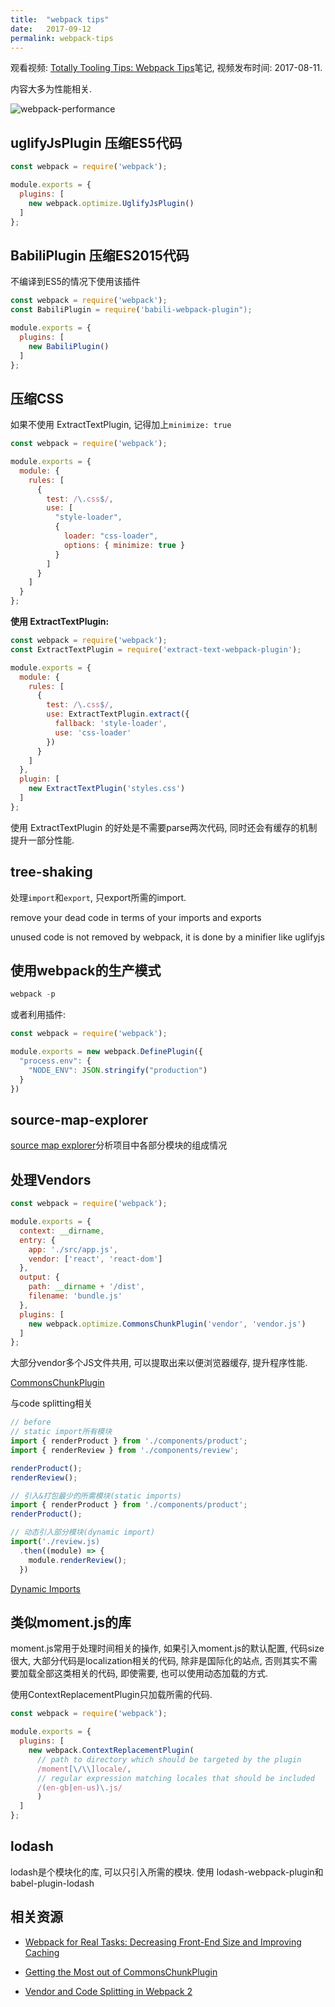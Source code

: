 ```yaml
---
title:  "webpack tips"
date:   2017-09-12
permalink: webpack-tips
---
```


观看视频: [Totally Tooling Tips: Webpack Tips](https://www.youtube.com/watch?v=zFoBYfMLUCM)笔记, 视频发布时间: 2017-08-11.

内容大多为性能相关. 
  
<!-- more -->

![webpack-performance](/posts/images/webpack-performance.jpg)

## uglifyJsPlugin 压缩ES5代码

```js
const webpack = require('webpack');

module.exports = {
  plugins: [
    new webpack.optimize.UglifyJsPlugin()
  ]
};
```

## BabiliPlugin 压缩ES2015代码

不编译到ES5的情况下使用该插件

```js
const webpack = require('webpack');
const BabiliPlugin = require('babili-webpack-plugin");

module.exports = {
  plugins: [
    new BabiliPlugin()
  ]
};
```

## 压缩CSS

如果不使用 ExtractTextPlugin, 记得加上`minimize: true`

```js
const webpack = require('webpack');

module.exports = {
  module: {
    rules: [
      {
        test: /\.css$/,
        use: [
          "style-loader",
          {
            loader: "css-loader",
            options: { minimize: true }
          }
        ]
      }
    ]
  }
};
```

**使用 ExtractTextPlugin:**


```js
const webpack = require('webpack');
const ExtractTextPlugin = require('extract-text-webpack-plugin');

module.exports = {
  module: {
    rules: [
      {
        test: /\.css$/,
        use: ExtractTextPlugin.extract({
          fallback: 'style-loader',
          use: 'css-loader'
        })
      }
    ]
  },
  plugin: [
    new ExtractTextPlugin('styles.css')
  ]
};
```

使用 ExtractTextPlugin 的好处是不需要parse两次代码, 同时还会有缓存的机制提升一部分性能. 


## tree-shaking

处理`import`和`export`, 只export所需的import. 

remove your dead code in terms of your imports and exports

unused code is not removed by webpack, it is done by a minifier like uglifyjs


## 使用webpack的生产模式

```js
webpack -p
```

或者利用插件:

```js
const webpack = require('webpack');

module.exports = new webpack.DefinePlugin({
  "process.env": {
    "NODE_ENV": JSON.stringify("production")
  }
})
```


## source-map-explorer

[source map explorer](https://github.com/danvk/source-map-explorer)分析项目中各部分模块的组成情况


## 处理Vendors

```js
const webpack = require('webpack');

module.exports = {
  context: __dirname,
  entry: {
    app: './src/app.js',
    vendor: ['react', 'react-dom']
  },
  output: {
    path: __dirname + '/dist',
    filename: 'bundle.js'
  },
  plugins: [
    new webpack.optimize.CommonsChunkPlugin('vendor', 'vendor.js')
  ]
};
```

大部分vendor多个JS文件共用, 可以提取出来以便浏览器缓存, 提升程序性能. 

[CommonsChunkPlugin](https://webpack.js.org/plugins/commons-chunk-plugin/)

与code splitting相关

```js
// before
// static import所有模块
import { renderProduct } from './components/product';
import { renderReview } from './components/review';

renderProduct();
renderReview();
```

```js
// 引入&打包最少的所需模块(static imports)
import { renderProduct } from './components/product';
renderProduct();

// 动态引入部分模块(dynamic import)
import('./review.js)
  .then((module) => {
    module.renderReview();
  })

```

[Dynamic Imports](https://webpack.js.org/guides/code-splitting/#dynamic-imports)

## 类似moment.js的库

moment.js常用于处理时间相关的操作, 如果引入moment.js的默认配置, 代码size很大, 大部分代码是localization相关的代码, 除非是国际化的站点, 否则其实不需要加载全部这类相关的代码, 即使需要, 也可以使用动态加载的方式. 

使用ContextReplacementPlugin只加载所需的代码. 

```js
const webpack = require('webpack');

module.exports = {
  plugins: [
    new webpack.ContextReplacementPlugin(
      // path to directory which should be targeted by the plugin
      /moment[\/\\]locale/,
      // regular expression matching locales that should be included
      /(en-gb|en-us)\.js/
      )
  ]
};
```

## lodash

lodash是个模块化的库, 可以只引入所需的模块. 使用 lodash-webpack-plugin和babel-plugin-lodash


## 相关资源

- [Webpack for Real Tasks: Decreasing Front-End Size and Improving Caching](https://goo.gl/uhXaNa)

- [Getting the Most out of CommonsChunkPlugin](https://goo.gl/DfrVi7)

- [Vendor and Code Splitting in Webpack 2](https://goo.gl/JlohdZ)